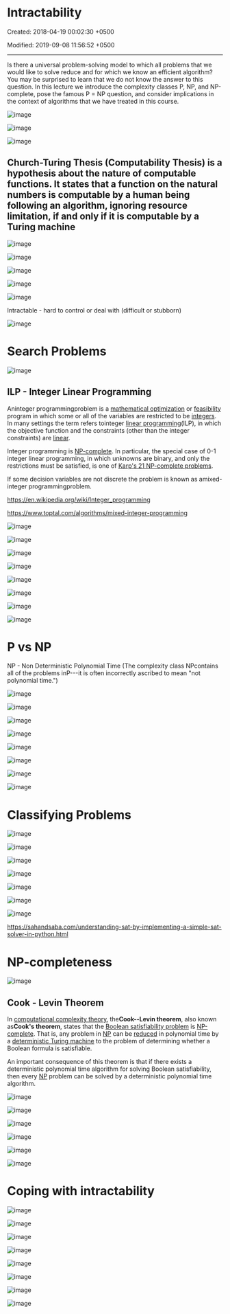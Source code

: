 # Intractability

Created: 2018-04-19 00:02:30 +0500

Modified: 2019-09-08 11:56:52 +0500

---

Is there a universal problem-solving model to which all problems that we would like to solve reduce and for which we know an efficient algorithm? You may be surprised to learn that we do not know the answer to this question. In this lecture we introduce the complexity classes P, NP, and NP-complete, pose the famous P = NP question, and consider implications in the context of algorithms that we have treated in this course.

![image](media/Intractability-image1.png)

![image](media/Intractability-image2.png)

![image](media/Intractability-image3.png)

## Church-Turing Thesis (Computability Thesis) is a hypothesis about the nature of computable functions. It states that a function on the natural numbers is computable by a human being following an algorithm, ignoring resource limitation, if and only if it is computable by a Turing machine

![image](media/Intractability-image4.png)

![image](media/Intractability-image5.png)

![image](media/Intractability-image6.png)

![image](media/Intractability-image7.png)

![image](media/Intractability-image8.png)

Intractable - hard to control or deal with (difficult or stubborn)

![image](media/Intractability-image9.png)

# Search Problems

![image](media/Intractability-image10.png)

## ILP - Integer Linear Programming

Aninteger programmingproblem is a [mathematical optimization](https://en.wikipedia.org/wiki/Mathematical_optimization) or [feasibility](https://en.wikipedia.org/wiki/Constraint_satisfaction_problem) program in which some or all of the variables are restricted to be [integers](https://en.wikipedia.org/wiki/Integer). In many settings the term refers tointeger [linear programming](https://en.wikipedia.org/wiki/Linear_programming)(ILP), in which the objective function and the constraints (other than the integer constraints) are [linear](https://en.wikipedia.org/wiki/Linear_function_(calculus)).

Integer programming is [NP-complete](https://en.wikipedia.org/wiki/NP-complete). In particular, the special case of 0-1 integer linear programming, in which unknowns are binary, and only the restrictions must be satisfied, is one of [Karp's 21 NP-complete problems](https://en.wikipedia.org/wiki/Karp%27s_21_NP-complete_problems).

If some decision variables are not discrete the problem is known as amixed-integer programmingproblem.

<https://en.wikipedia.org/wiki/Integer_programming>

<https://www.toptal.com/algorithms/mixed-integer-programming>

![image](media/Intractability-image11.png)

![image](media/Intractability-image12.png)

![image](media/Intractability-image13.png)

![image](media/Intractability-image14.png)

![image](media/Intractability-image15.png)

![image](media/Intractability-image16.png)

![image](media/Intractability-image17.png)

![image](media/Intractability-image18.png)

# P vs NP

NP - Non Deterministic Polynomial Time (The complexity class NPcontains all of the problems inP---it is often incorrectly ascribed to mean "not polynomial time.")

![image](media/Intractability-image19.png)

![image](media/Intractability-image20.png)

![image](media/Intractability-image21.png)

![image](media/Intractability-image22.png)

![image](media/Intractability-image23.png)

![image](media/Intractability-image24.png)

![image](media/Intractability-image25.png)

![image](media/Intractability-image26.png)

# Classifying Problems

![image](media/Intractability-image27.png)

![image](media/Intractability-image28.png)

![image](media/Intractability-image29.png)

![image](media/Intractability-image30.png)

![image](media/Intractability-image31.png)

![image](media/Intractability-image32.png)

![image](media/Intractability-image33.png)

<https://sahandsaba.com/understanding-sat-by-implementing-a-simple-sat-solver-in-python.html>

# NP-completeness

![image](media/Intractability-image34.png)

## Cook - Levin Theorem

In [computational complexity theory](https://en.wikipedia.org/wiki/Computational_complexity_theory), the**Cook--Levin theorem**, also known as**Cook's theorem**, states that the [Boolean satisfiability problem](https://en.wikipedia.org/wiki/Boolean_satisfiability_problem) is [NP-complete](https://en.wikipedia.org/wiki/NP-completeness). That is, any problem in [NP](https://en.wikipedia.org/wiki/NP_(complexity)) can be [reduced](https://en.wikipedia.org/wiki/Reduction_(complexity)) in polynomial time by a [deterministic Turing machine](https://en.wikipedia.org/wiki/Deterministic_Turing_machine) to the problem of determining whether a Boolean formula is satisfiable.

An important consequence of this theorem is that if there exists a deterministic polynomial time algorithm for solving Boolean satisfiability, then every [NP](https://en.wikipedia.org/wiki/NP_(complexity)) problem can be solved by a deterministic polynomial time algorithm.

![image](media/Intractability-image35.png)

![image](media/Intractability-image36.png)

![image](media/Intractability-image37.png)

![image](media/Intractability-image38.png)

![image](media/Intractability-image39.png)

![image](media/Intractability-image40.png)

# Coping with intractability

![image](media/Intractability-image41.png)

![image](media/Intractability-image42.png)

![image](media/Intractability-image43.png)

![image](media/Intractability-image44.png)

![image](media/Intractability-image45.png)

![image](media/Intractability-image46.png)

![image](media/Intractability-image47.png)

![image](media/Intractability-image48.png)
